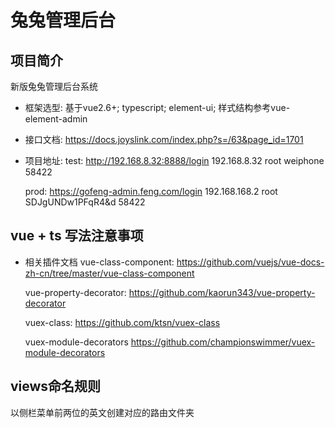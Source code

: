 # 兔兔管理后台

## 项目简介
新版兔兔管理后台系统

- 框架选型: 基于vue2.6+; typescript; element-ui; 样式结构参考vue-element-admin
- 接口文档: https://docs.joyslink.com/index.php?s=/63&page_id=1701
- 项目地址:
    test: http://192.168.8.32:8888/login
          192.168.8.32 root weiphone 58422

    prod: https://gofeng-admin.feng.com/login
          192.168.168.2 root SDJgUNDw1PFqR4&d 58422

## vue + ts 写法注意事项

- 相关插件文档
  vue-class-component: 
      https://github.com/vuejs/vue-docs-zh-cn/tree/master/vue-class-component

  vue-property-decorator:
      https://github.com/kaorun343/vue-property-decorator

  vuex-class: 
      https://github.com/ktsn/vuex-class

  vuex-module-decorators
      https://github.com/championswimmer/vuex-module-decorators

## views命名规则
  以侧栏菜单前两位的英文创建对应的路由文件夹